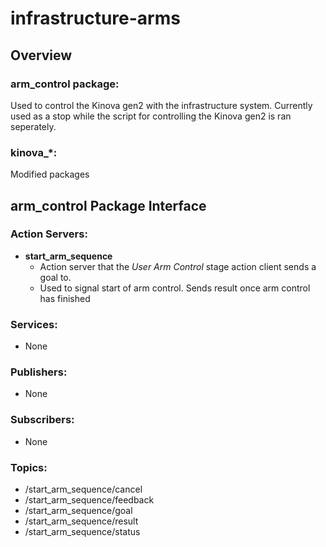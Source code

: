 # infrastructure-arms
## Overview
### arm_control package:
Used to control the Kinova gen2 with the infrastructure system. Currently used as a stop while the script for controlling the Kinova gen2 is ran seperately.

### kinova_\*:
Modified packages


## arm_control Package Interface
### Action Servers:
- __start_arm_sequence__
  - Action server that the _User Arm Control_ stage action client sends a goal to.
  - Used to signal start of arm control. Sends result once arm control has finished
### Services:
- None
### Publishers:
- None
### Subscribers:
- None
### Topics:
- /start_arm_sequence/cancel
- /start_arm_sequence/feedback
- /start_arm_sequence/goal
- /start_arm_sequence/result
- /start_arm_sequence/status
